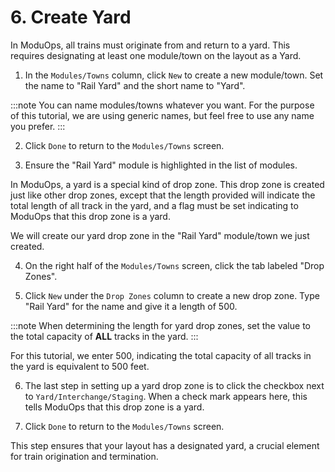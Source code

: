 # 6. Create Yard

In ModuOps, all trains must originate from and return to a yard. This requires designating at least one module/town on the layout as a Yard.

1. In the `Modules/Towns` column, click `New` to create a new module/town. Set the name to "Rail Yard" and the short name to "Yard".

:::note
You can name modules/towns whatever you want. For the purpose of this tutorial, we are using generic names, but feel free to use any name you prefer.
:::

2. Click `Done` to return to the `Modules/Towns` screen.

3. Ensure the "Rail Yard" module is highlighted in the list of modules.

In ModuOps, a yard is a special kind of drop zone. This drop zone is created just like other drop zones, except that the length provided will indicate the total length of all track in the yard, and a flag must be set indicating to ModuOps that this drop zone is a yard.

We will create our yard drop zone in the "Rail Yard" module/town we just created.

4. On the right half of the `Modules/Towns` screen, click the tab labeled "Drop Zones".

5. Click `New` under the `Drop Zones` column to create a new drop zone. Type "Rail Yard" for the name and give it a length of 500.

:::note
When determining the length for yard drop zones, set the value to the total capacity of **ALL** tracks in the yard.
:::

For this tutorial, we enter 500, indicating the total capacity of all tracks in the yard is equivalent to 500 feet.

6. The last step in setting up a yard drop zone is to click the checkbox next to `Yard/Interchange/Staging`. When a check mark appears here, this tells ModuOps that this drop zone is a yard.

7. Click `Done` to return to the `Modules/Towns` screen.

This step ensures that your layout has a designated yard, a crucial element for train origination and termination.
